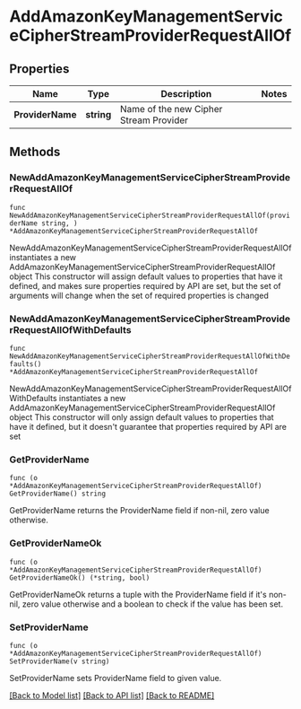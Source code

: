 # AddAmazonKeyManagementServiceCipherStreamProviderRequestAllOf

## Properties

Name | Type | Description | Notes
------------ | ------------- | ------------- | -------------
**ProviderName** | **string** | Name of the new Cipher Stream Provider | 

## Methods

### NewAddAmazonKeyManagementServiceCipherStreamProviderRequestAllOf

`func NewAddAmazonKeyManagementServiceCipherStreamProviderRequestAllOf(providerName string, ) *AddAmazonKeyManagementServiceCipherStreamProviderRequestAllOf`

NewAddAmazonKeyManagementServiceCipherStreamProviderRequestAllOf instantiates a new AddAmazonKeyManagementServiceCipherStreamProviderRequestAllOf object
This constructor will assign default values to properties that have it defined,
and makes sure properties required by API are set, but the set of arguments
will change when the set of required properties is changed

### NewAddAmazonKeyManagementServiceCipherStreamProviderRequestAllOfWithDefaults

`func NewAddAmazonKeyManagementServiceCipherStreamProviderRequestAllOfWithDefaults() *AddAmazonKeyManagementServiceCipherStreamProviderRequestAllOf`

NewAddAmazonKeyManagementServiceCipherStreamProviderRequestAllOfWithDefaults instantiates a new AddAmazonKeyManagementServiceCipherStreamProviderRequestAllOf object
This constructor will only assign default values to properties that have it defined,
but it doesn't guarantee that properties required by API are set

### GetProviderName

`func (o *AddAmazonKeyManagementServiceCipherStreamProviderRequestAllOf) GetProviderName() string`

GetProviderName returns the ProviderName field if non-nil, zero value otherwise.

### GetProviderNameOk

`func (o *AddAmazonKeyManagementServiceCipherStreamProviderRequestAllOf) GetProviderNameOk() (*string, bool)`

GetProviderNameOk returns a tuple with the ProviderName field if it's non-nil, zero value otherwise
and a boolean to check if the value has been set.

### SetProviderName

`func (o *AddAmazonKeyManagementServiceCipherStreamProviderRequestAllOf) SetProviderName(v string)`

SetProviderName sets ProviderName field to given value.



[[Back to Model list]](../README.md#documentation-for-models) [[Back to API list]](../README.md#documentation-for-api-endpoints) [[Back to README]](../README.md)


